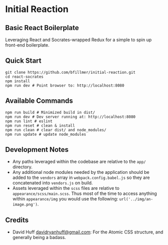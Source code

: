 
# Initial Reaction
## Basic React Boilerplate

Leveraging React and Socrates-wrapped Redux for a simple to spin up front-end boilerplate.

## Quick Start

```shell
git clone https://github.com/bfillmer/initial-reaction.git
cd react-socrates
npm install
npm run dev # Point browser to: http://localhost:8080
```

## Available Commands

```shell
npm run build # Minimized build in dist/
npm run dev # Dev server running at: http://localhost:8080
npm run lint # eslint
npm run reset # clean & install
npm run clean # clear dist/ and node_modules/
npm run update # update node_modules
```

## Development Notes

* Any paths leveraged within the codebase are relative to the `app/` directory.
* Any additional node modules needed by the application should be added to the `vendors` array in `webpack.config.babel.js` so they are concatenated into `vendors.js` on build.
* Assets leveraged within the `scss` files are relative to `appearance/scss/main.scss`. Thus most of the time to access anything within `appearance/img` you would use the following: `url('../img/an-image.png')`.

## Credits

* David Huff [davidryanhuff@gmail.com](davidryanhuff@gmail.com): For the Atomic CSS structure, and generally being a badass.
